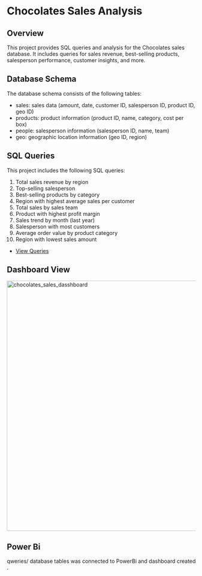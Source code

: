# Chocolates Sales Analysis

## Overview

This project provides SQL queries and analysis for the Chocolates sales database. It includes queries for sales revenue, best-selling products, salesperson performance, customer insights, and more.

## Database Schema

The database schema consists of the following tables:

- sales: sales data (amount, date, customer ID, salesperson ID, product ID, geo ID)
- products: product information (product ID, name, category, cost per box)
- people: salesperson information (salesperson ID, name, team)
- geo: geographic location information (geo ID, region)

## SQL Queries

This project includes the following SQL queries:

1. Total sales revenue by region
2. Top-selling salesperson
3. Best-selling products by category
4. Region with highest average sales per customer
5. Total sales by sales team
6. Product with highest profit margin
7. Sales trend by month (last year)
8. Salesperson with most customers
9. Average order value by product category
10. Region with lowest sales amount
- <a href="https://github.com/Pawpawski/Chocolates/blob/main/SQL/CHOCOLATES/chocolates_Qweries.sql">View Queries</a>

## Dashboard View
<img width="668" alt="chocolates_sales_dasshboard" src="https://github.com/user-attachments/assets/406a5db6-fe8f-4755-bd37-234b69acffa3" />

## Power Bi
qweries/ database tables was connected to PowerBi and dashboard created .
<!---
Pawpawski/Pawpawski is a ✨ special ✨ repository because its `README.md` (this file) appears on your GitHub profile.
You can click the Preview link to take a look at your changes.
--->
